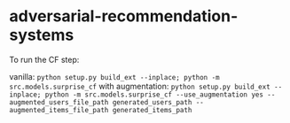 # adversarial-recommendation-systems

To run the CF step:

vanilla: `python setup.py build_ext --inplace; python -m src.models.surprise_cf`
with augmentation: `python setup.py build_ext --inplace; python -m src.models.surprise_cf --use_augmentation yes --augmented_users_file_path generated_users_path --augmented_items_file_path generated_items_path`
